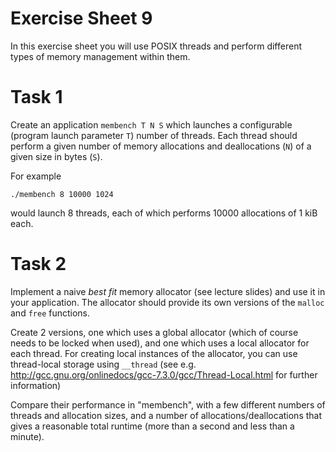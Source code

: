 # Exercise Sheet 9

In this exercise sheet you will use POSIX threads and perform different types of memory management within them.


# Task 1

Create an application `membench T N S` which launches a configurable (program launch parameter `T`) number of threads. 
Each thread should perform a given number of memory allocations and deallocations (`N`) of a given size in bytes (`S`).

For example
```
./membench 8 10000 1024
```
would launch 8 threads, each of which performs 10000 allocations of 1 kiB each.


# Task 2

Implement a naive *best fit* memory allocator (see lecture slides) and use it in your application.
The allocator should provide its own versions of the `malloc` and `free` functions.

Create 2 versions, one which uses a global allocator (which of course needs to be locked when used), and one which uses a local allocator for each thread. For creating local instances of the allocator, you can use thread-local storage using `__thread` (see e.g. http://gcc.gnu.org/onlinedocs/gcc-7.3.0/gcc/Thread-Local.html for further information)

Compare their performance in "membench", with a few different numbers of threads and allocation sizes, and a number of allocations/deallocations that gives a reasonable total runtime (more than a second and less than a minute).
